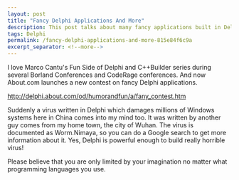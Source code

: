 ```yaml
---
layout: post
title: "Fancy Delphi Applications And More"
description: This post talks about many fancy applications built in Delphi.
tags: Delphi
permalink: /fancy-delphi-applications-and-more-815e84f6c9a
excerpt_separator: <!--more-->
---
```

I love Marco Cantu's Fun Side of Delphi and C++Builder series during several Borland Conferences and CodeRage conferences. And now About.com launches a new contest on fancy Delphi applications.

http://delphi.about.com/od/humorandfun/a/fany_contest.htm

Suddenly a virus written in Delphi which damages millions of Windows systems here in China comes into my mind too. It was written by another guy comes from my home town, the city of Wuhan. The virus is documented as Worm.Nimaya, so you can do a Google search to get more information about it. Yes, Delphi is powerful enough to build really horrible virus!

Please believe that you are only limited by your imagination no matter what programming languages you use.
<!--more-->